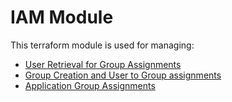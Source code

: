 # IAM Module

This terraform module is used for managing:

- [User Retrieval for Group Assignments](./group_users.auto.tfvars)
- [Group Creation and User to Group assignments](./app_groups.auto.tfvars)
- [Application Group Assignments](./apps.auto.tfvars)
